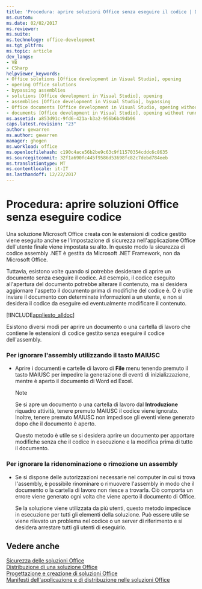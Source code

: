 ```yaml
---
title: 'Procedura: aprire soluzioni Office senza eseguire il codice | Documenti Microsoft'
ms.custom: 
ms.date: 02/02/2017
ms.reviewer: 
ms.suite: 
ms.technology: office-development
ms.tgt_pltfrm: 
ms.topic: article
dev_langs:
- VB
- CSharp
helpviewer_keywords:
- Office solutions [Office development in Visual Studio], opening
- opening Office solutions
- bypassing assemblies
- solutions [Office development in Visual Studio], opening
- assemblies [Office development in Visual Studio], bypassing
- Office documents [Office development in Visual Studio, opening without running code
- documents [Office development in Visual Studio], opening without running code
ms.assetid: a853d91c-9fd6-421a-b3a2-956b6b494b96
caps.latest.revision: "23"
author: gewarren
ms.author: gewarren
manager: ghogen
ms.workload: office
ms.openlocfilehash: c190c4ace56b2be9c63c9f11570354cddc6c8635
ms.sourcegitcommit: 32f1a690fc445f9586d53698fc82c7debd784eeb
ms.translationtype: MT
ms.contentlocale: it-IT
ms.lasthandoff: 12/22/2017
---
```

# <a name="how-to-open-office-solutions-without-running-code"></a>Procedura: aprire soluzioni Office senza eseguire codice
  Una soluzione Microsoft Office creata con le estensioni di codice gestito viene eseguito anche se l'impostazione di sicurezza nell'applicazione Office dell'utente finale viene impostata su alto. In questo modo la sicurezza di codice assembly .NET è gestita da Microsoft .NET Framework, non da Microsoft Office.  
  
 Tuttavia, esistono volte quando si potrebbe desiderare di aprire un documento senza eseguire il codice. Ad esempio, il codice eseguito all'apertura del documento potrebbe alterare il contenuto, ma si desidera aggiornare l'aspetto il documento prima di modifiche del codice è. O è utile inviare il documento con determinate informazioni a un utente, e non si desidera il codice da eseguire ed eventualmente modificare il contenuto.  
  
 [!INCLUDE[appliesto_alldoc](../vsto/includes/appliesto-alldoc-md.md)]  
  
 Esistono diversi modi per aprire un documento o una cartella di lavoro che contiene le estensioni di codice gestito senza eseguire il codice dell'assembly.  
  
### <a name="to-bypass-the-assembly-by-using-the-shift-key"></a>Per ignorare l'assembly utilizzando il tasto MAIUSC  
  
-   Aprire i documenti e cartelle di lavoro di **File** menu tenendo premuto il tasto MAIUSC per impedire la generazione di eventi di inizializzazione, mentre è aperto il documento di Word ed Excel.  
  
    > [!NOTE]  
    >  Se si apre un documento o una cartella di lavoro dal **Introduzione** riquadro attività, tenere premuto MAIUSC il codice viene ignorato. Inoltre, tenere premuto MAIUSC non impedisce gli eventi viene generato dopo che il documento è aperto.  
  
     Questo metodo è utile se si desidera aprire un documento per apportare modifiche senza che il codice in esecuzione e la modifica prima di tutto il documento.  
  
### <a name="to-bypass-an-assembly-by-renaming-or-removing-it"></a>Per ignorare la ridenominazione o rimozione un assembly  
  
-   Se si dispone delle autorizzazioni necessarie nel computer in cui si trova l'assembly, è possibile rinominare o rimuovere l'assembly in modo che il documento o la cartella di lavoro non riesce a trovarla. Ciò comporta un errore viene generato ogni volta che viene aperto il documento di Office.  
  
     Se la soluzione viene utilizzata da più utenti, questo metodo impedisce in esecuzione per tutti gli elementi della soluzione. Può essere utile se viene rilevato un problema nel codice o un server di riferimento e si desidera arrestare tutti gli utenti di eseguirlo.  
  
## <a name="see-also"></a>Vedere anche  
 [Sicurezza delle soluzioni Office](../vsto/securing-office-solutions.md)   
 [Distribuzione di una soluzione Office](../vsto/deploying-an-office-solution.md)   
 [Progettazione e creazione di soluzioni Office](../vsto/designing-and-creating-office-solutions.md)   
 [Manifesti dell'applicazione e di distribuzione nelle soluzioni Office](../vsto/application-and-deployment-manifests-in-office-solutions.md)  
  
  